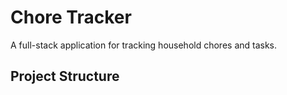 # Chore Tracker

A full-stack application for tracking household chores and tasks.

## Project Structure 